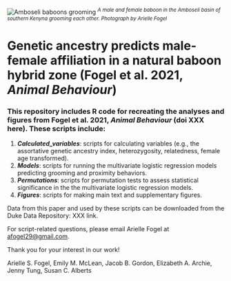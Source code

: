 ![Amboseli baboons grooming](https://user-images.githubusercontent.com/21341857/119188325-81060880-ba48-11eb-8edf-10ea915326a0.JPG)
<sup>*A male and female baboon in the Amboseli basin of southern Kenyna grooming each other. Photograph by Arielle Fogel*</sup>

# Genetic ancestry predicts male-female affiliation in a natural baboon hybrid zone (Fogel et al. 2021, *Animal Behaviour*)

### This repository includes R code for recreating the analyses and figures from Fogel et al. 2021, *Animal Behaviour* (doi XXX here). These scripts include:
1. ***Calculated_variables***: scripts for calculating variables (e.g., the assortative genetic ancestry index, heterozygosity, relatedness, female age transformed).
2. ***Models***: scripts for running the multivariate logistic regression models predicting grooming and proximity behaviors.
3. ***Permutations***: scripts for permutation tests to assess statistical significance in the the multivariate logistic regression models.
4. ***Figures***: scripts for making main text and supplementary figures.

Data from this paper and used by these scripts can be downloaded from the Duke Data Repository: XXX link. 

For script-related questions, please email Arielle Fogel at <afogel29@gmail.com>.

Thank you for your interest in our work!

Arielle S. Fogel, Emily M. McLean, Jacob B. Gordon, Elizabeth A. Archie, Jenny Tung, Susan C. Alberts

